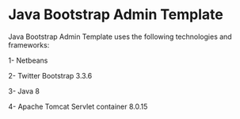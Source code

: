 # Java Bootstrap Admin Template

Java Bootstrap Admin Template uses the following technologies and frameworks:

1- Netbeans

2- Twitter Bootstrap 3.3.6

3- Java 8

4- Apache Tomcat Servlet container 8.0.15 


